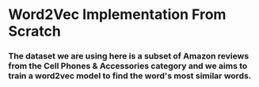 # Word2Vec Implementation From Scratch
### The dataset we are using here is a subset of Amazon reviews from the Cell Phones & Accessories category and we aims to train a word2vec model to find the word's most similar words.
